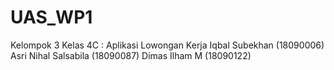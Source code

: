 # UAS_WP1
Kelompok 3 Kelas 4C : Aplikasi Lowongan Kerja
Iqbal Subekhan (18090006)
Asri Nihal Salsabila (18090087)
Dimas Ilham M (18090122)
